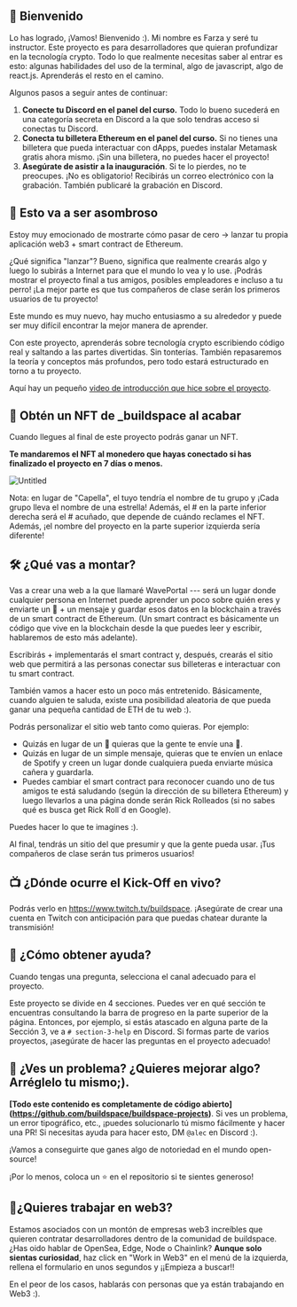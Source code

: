👋 Bienvenido
----------------------------------

Lo has logrado, ¡Vamos! Bienvenido :). Mi nombre es Farza y seré tu instructor. Este proyecto es para desarrolladores que quieran profundizar en la tecnología crypto. Todo lo que realmente necesitas saber al entrar es esto: algunas habilidades del uso de la terminal, algo de javascript, algo de react.js. Aprenderás el resto en el camino.

Algunos pasos a seguir antes de continuar:

1. **Conecte tu Discord en el panel del curso.** Todo lo bueno sucederá en una categoría secreta en Discord a la que solo tendras acceso si conectas tu Discord.
2. **Conecta tu billetera Ethereum en el panel del curso.** Si no tienes una billetera que pueda interactuar con dApps, puedes instalar Metamask gratis ahora mismo. ¡Sin una billetera, no puedes hacer el proyecto!
3. **Asegúrate de asistir a la inauguración**. Si te lo pierdes, no te preocupes. ¡No es obligatorio! Recibirás un correo electrónico con la grabación. También publicaré la grabación en Discord.


🚀 Esto va a ser asombroso
----------------------------------

Estoy muy emocionado de mostrarte cómo pasar de cero -> lanzar tu propia aplicación web3 + smart contract de Ethereum.

¿Qué significa "lanzar"? Bueno, significa que realmente crearás algo y luego lo subirás a Internet para que el mundo lo vea y lo use. ¡Podrás mostrar el proyecto final a tus amigos, posibles empleadores e incluso a tu perro! ¡La mejor parte es que tus compañeros de clase serán los primeros usuarios de tu proyecto!

Este mundo es muy nuevo, hay mucho entusiasmo a su alrededor y puede ser muy difícil encontrar la mejor manera de aprender.

Con este proyecto, aprenderás sobre tecnología crypto escribiendo código real y saltando a las partes divertidas. Sin tonterías. También repasaremos la teoría y conceptos más profundos, pero todo estará estructurado en torno a tu proyecto.

Aquí hay un pequeño [video de introducción que hice sobre el proyecto](https://www.loom.com/share/8746b43760c74c6791ba17af9940ea8e).

👀 Obtén un NFT de _buildspace al acabar
------------------------------
Cuando llegues al final de este proyecto podrás ganar un NFT.

**Te mandaremos el NFT al monedero que hayas conectado si has finalizado el proyecto en 7 días o menos.**

![Untitled](https://i.imgur.com/nofSO7w.png)

Nota: en lugar de "Capella", el tuyo tendría el nombre de tu grupo y ¡Cada grupo lleva el nombre de una estrella! Además, el # en la parte inferior derecha será el # acuñado, que depende de cuándo reclames el NFT. Además, ¡el nombre del proyecto en la parte superior izquierda sería diferente!


🛠 ¿Qué vas a montar?
-----------------------------

Vas a crear una web a la que llamaré WavePortal --- será un lugar donde cualquier persona en Internet puede aprender un poco sobre quién eres y enviarte un 👋 + un mensaje y guardar esos datos en la blockchain a través de un smart contract de Ethereum. (Un smart contract es básicamente un código que vive en la blockchain desde la que puedes leer y escribir, hablaremos de esto más adelante).

Escribirás + implementarás el smart contract y, después, crearás el sitio web que permitirá a las personas conectar sus billeteras e interactuar con tu smart contract.

También vamos a hacer esto un poco más entretenido. Básicamente, cuando alguien te saluda, existe una posibilidad aleatoria de que pueda ganar una pequeña cantidad de ETH de tu web :).

Podrás personalizar el sitio web tanto como quieras. Por ejemplo:
- Quizás en lugar de un 👋  quieras que la gente te envíe una 💩.
- Quizás en lugar de un simple mensaje, quieras que te envíen un enlace de Spotify y creen un lugar donde cualquiera pueda enviarte música cañera y guardarla.
- Puedes cambiar el smart contract para reconocer cuando uno de tus amigos te está saludando (según la dirección de su billetera Ethereum) y luego llevarlos a una página donde serán Rick Rolleados (si no sabes qué es busca get Rick Roll´d en Google).

Puedes hacer lo que te imagines :).

Al final, tendrás un sitio del que presumir y que la gente pueda usar. ¡Tus compañeros de clase serán tus primeros usuarios!


📺 ¿Dónde ocurre el Kick-Off en vivo?
---------------------------------------

Podrás verlo en <https://www.twitch.tv/buildspace>. ¡Asegúrate de crear una cuenta en Twitch con anticipación para que puedas chatear durante la transmisión!


🤚 ¿Cómo obtener ayuda?
---------------------------------------

Cuando tengas una pregunta, selecciona el canal adecuado para el proyecto.

Este proyecto se divide en 4 secciones. Puedes ver en qué sección te encuentras consultando la barra de progreso en la parte superior de la página. Entonces, por ejemplo, si estás atascado en alguna parte de la Sección 3, ve a `# section-3-help` en Discord. Si formas parte de varios proyectos, ¡asegúrate de hacer las preguntas en el proyecto adecuado!

🤘 ¿Ves un problema? ¿Quieres mejorar algo? Arréglelo tu mismo;).
---------------------------------------

**[Todo este contenido es completamente de código abierto] (https://github.com/buildspace/buildspace-projects)**. Si ves un problema, un error tipográfico, etc., ¡puedes solucionarlo tú mismo fácilmente y hacer una PR! Si necesitas ayuda para hacer esto, DM `@alec` en Discord :).

¡Vamos a conseguirte que ganes algo de notoriedad en el mundo open-source!

¡Por lo menos, coloca un ⭐ en el repositorio si te sientes generoso!


🚨¿Quieres trabajar en web3?
-------------------

Estamos asociados con un montón de empresas web3 increíbles que quieren contratar desarrolladores dentro de la comunidad de buildspace. ¿Has oido hablar de OpenSea, Edge, Node o Chainlink? **Aunque solo sientas curiosidad**, haz click en "Work in Web3" en el menú de la izquierda, rellena el formulario en unos segundos y ¡¡Empieza a buscar!!

En el peor de los casos, hablarás con personas que ya están trabajando en Web3 :).

